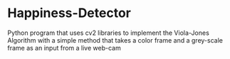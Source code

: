 # Happiness-Detector
Python program that uses cv2 libraries to implement the Viola-Jones Algorithm with a simple method that takes a color frame and a grey-scale frame as an input from a live web-cam
